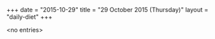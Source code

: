 +++
date = "2015-10-29"
title = "29 October 2015 (Thursday)"
layout = "daily-diet"
+++

\<no entries\>
